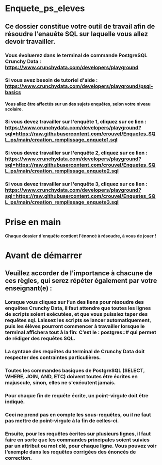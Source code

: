 # Enquete_ps_eleves


## Ce dossier constitue votre outil de travail afin de résoudre l'enauête SQL sur laquelle vous allez devoir travailler.

### Vous évoluerez dans le terminal de commande PostgreSQL Crunchy Data : https://www.crunchydata.com/developers/playground
 
### Si vous avez besoin de tutoriel d'aide : https://www.crunchydata.com/developers/playground/psql-basics

#### Vous allez être affectés sur un des sujets enquêtes, selon votre niveau scolaire.

### Si vous devez travailler sur l'enquête 1, cliquez sur ce lien :  https://www.crunchydata.com/developers/playground?sql=https://raw.githubusercontent.com/crouvel/Enquetes_SQL_ps/main/creation_remplissage_enquete1.sql

### Si vous devez travailler sur l'enquête 2, cliquez sur ce lien :  https://www.crunchydata.com/developers/playground?sql=https://raw.githubusercontent.com/crouvel/Enquetes_SQL_ps/main/creation_remplissage_enquete2.sql

### Si vous devez travailler sur l'enquête 3, cliquez sur ce lien :   https://www.crunchydata.com/developers/playground?sql=https://raw.githubusercontent.com/crouvel/Enquetes_SQL_ps/main/creation_remplissage_enquete3.sql

# Prise en main

#### Chaque dossier d'enquête contient l'énoncé à résoudre, à vous de jouer ! 

# Avant de démarrer

## Veuillez accorder de l'importance à chacune de ces règles, qui serez répéter également par votre enseignant(e) :

### Lorsque vous cliquez sur l’un des liens pour résoudre des enquêtes Crunchy Data, il faut attendre que toutes les lignes de scripts soient exécutées, et que vous puissiez taper des requêtes sql. Laissez les scripts se lancer automatiquement, puis les élèves pourront commencer à travailler lorsque le terminal affichera tout à la fin: C’est le : postgres=# qui permet de rédiger des requêtes SQL.


### La syntaxe des requêtes du terminal de Crunchy Data doit respecter des contraintes particulières.
### Toutes les commandes basiques de PostgreSQL (SELECT, WHERE, JOIN, AND, ETC) doivent toutes être écrites en majuscule, sinon, elles ne s'exécutent jamais.
### Pour chaque fin de requête écrite, un point-virgule doit être indiqué.
### Ceci ne prend pas en compte les sous-requêtes, ou il ne faut pas mettre de point-virgule à la fin de celles-ci.

### Ensuite, pour les requêtes écrites sur plusieurs lignes, il faut faire en sorte que les commandes principales soient suivies par un attribut ou mot clé, pour chaque ligne. Vous pouvez voir l’exemple dans les requêtes corrigées des énoncés de correction.




